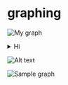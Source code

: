 # graphing

![My graph](https://g.gravizo.com/source/svg/custom_mark11?https%3A%2F%2Fraw.githubusercontent.com%2Fyoomlam%2Fgraphing%2Fmaster%2FREADME.md)
<details> 
<summary>Hi</summary>
custom_mark11
  digraph G {
    size ="4,4";
    main [shape=box];
    main -> parse [weight=8];
  }
custom_mark11
</details>

![Alt text](https://g.gravizo.com/svg?digraph%20G%20%7B%0A%20%20%20%20size%20%3D%224%2C4%22%3B%0A%20%20%20%20main%20%5Bshape%3Dbox%5D%3B%0A%20%20%20%20main%20-%3E%20parse%20%5Bweight%3D8%5D%3B%0A%20%20%7D)

![Sample graph](https://g.gravizo.com/source/svg/custom_mark10?https%3A%2F%2Fraw.githubusercontent.com%2FTLmaK0%2Fgravizo%2Fmaster%2FREADME.md)


